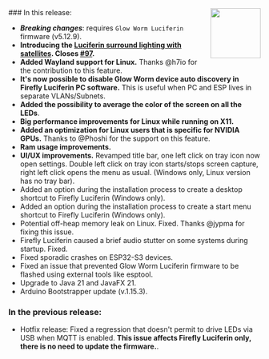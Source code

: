 
<style>
  .footer {
    display: none;
  }
  .body {
    color: #202020;
    background-color: #F5F5F5;
  }
  .px-3 {
    padding-right: 30px !important;
    padding-left: 10px !important;
  }
  .my-5 {
    margin-top: 10px !important;
    margin-bottom: 10px !important;
  }
</style>

<img align="right" width="100" height="100" src="https://raw.githubusercontent.com/sblantipodi/firefly_luciferin/master/data/img/luciferin_logo.png">
### In this release:

- ___Breaking changes___: requires `Glow Worm Luciferin` firmware (v5.12.9).
- **Introducing the [Luciferin surround lighting with satellites](https://github.com/sblantipodi/firefly_luciferin/wiki/Surround-lighting-with-satellites). Closes [#97](https://github.com/sblantipodi/firefly_luciferin/issues/97).**
- **Added Wayland support for Linux.** Thanks @h7io for the contribution to this feature.
- **It's now possible to **disable Glow Worm device auto discovery** in Firefly Luciferin PC software.** This is useful
  when PC and ESP lives in separate VLANs/Subnets.
- **Added the possibility to average the color of the screen on all the LEDs**.
- **Big performance improvements for Linux while running on X11.**
- **Added an optimization for Linux users that is specific for NVIDIA GPUs.** Thanks to @Phoshi for the support on this
  feature.
- **Ram usage improvements.**
- **UI/UX improvements.** Revamped title bar, one left click on tray icon now open settings. Double left click on tray
  icon starts/stops screen capture, right left click opens the menu as usual. (Windows only, Linux version has no tray
  bar).
- Added an option during the installation process to create a desktop shortcut to Firefly Luciferin (Windows only).
- Added an option during the installation process to create a start menu shortcut to Firefly Luciferin (Windows only).
- Potential off-heap memory leak on Linux. Fixed. Thanks @jypma for fixing this issue.
- Firefly Luciferin caused a brief audio stutter on some systems during startup. Fixed.
- Fixed sporadic crashes on ESP32-S3 devices.
- Fixed an issue that prevented Glow Worm Luciferin firmware to be flashed using external tools like esptool.
- Upgrade to Java 21 and JavaFX 21.
- Arduino Bootstrapper update (v.1.15.3).

### In the previous release:

- Hotfix release: Fixed a regression that doesn't permit to drive LEDs via USB when MQTT is enabled. **This issue
  affects Firefly Luciferin only, there is no need to update the firmware.**.

